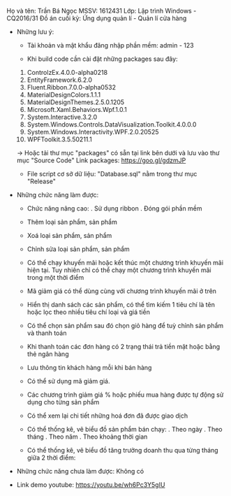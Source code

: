 Họ và tên: Trần Bá Ngọc
MSSV: 1612431
Lớp: Lập trình Windows - CQ2016/31
Đồ án cuối kỳ: Ứng dụng quản lí - Quản lí cửa hàng

* Những lưu ý:
	- Tài khoản và mật khẩu đăng nhập phần mềm: admin - 123

	- Khi build code cần cài đặt những packages sau đây:
	01. ControlzEx.4.0.0-alpha0218
	02. EntityFramework.6.2.0
	03. Fluent.Ribbon.7.0.0-alpha0532
	04. MaterialDesignColors.1.1.1
	05. MaterialDesignThemes.2.5.0.1205
	06. Microsoft.Xaml.Behaviors.Wpf.1.0.1
	07. System.Interactive.3.2.0
	08. System.Windows.Controls.DataVisualization.Toolkit.4.0.0.0
	09. System.Windows.Interactivity.WPF.2.0.20525
	10. WPFToolkit.3.5.50211.1
		
	-> Hoặc tải thư mục "packages" có sẵn tại link bên dưới và lưu vào thư mục "Source Code"
	Link packages: https://goo.gl/gdzmJP

	- File script cơ sở dữ liệu: "Database.sql" nằm trong thư mục "Release"

- Những chức năng làm được:
	+ Chức năng nâng cao: 
		. Sử dụng ribbon
		. Đóng gói phần mềm

	+ Thêm loại sản phẩm, sản phẩm
	+ Xoá loại sản phẩm, sản phẩm
	+ Chỉnh sửa loại sản phẩm, sản phẩm
	
	+ Có thể chạy khuyến mãi hoặc kết thúc một chương trình khuyến mãi hiện tại. Tuy nhiên chỉ có thể chạy một chương trình khuyến mãi trong một thời điểm
	+ Mã giảm giá có thể dùng cùng với chương trình khuyến mãi ở trên

	+ Hiển thị danh sách các sản phẩm, có thể tìm kiếm 1 tiêu chí là tên hoặc lọc theo nhiều tiêu chí loại và giá tiền
	+ Có thể chọn sản phẩm sau đó chọn giỏ hàng để tuỳ chỉnh sản phẩm và thanh toán	
	+ Khi thanh toán các đơn hàng có 2 trạng thái trả tiền mặt hoặc bằng thẻ ngân hàng
	+ Lưu thông tin khách hàng mỗi khi bán hàng
	+ Có thể sử dụng mã giảm giá. 
	+ Các chương trình giảm giá % hoặc phiếu mua hàng được tự động sử dụng cho từng sản phẩm

	+ Có thể xem lại chi tiết những hoá đơn đã được giao dịch

	+ Có thể thống kê, vẽ biểu đồ sản phẩm bán chạy:
		. Theo ngày
		. Theo tháng
		. Theo năm
		. Theo khoảng thời gian
	+ Có thể thống kê, vẽ biểu đồ tăng trưởng doanh thu qua từng tháng giữa 2 thời điểm:

	
- Những chức năng chưa làm được: Không có

- Link demo youtube: https://youtu.be/wh6Pc3Y5gIU
